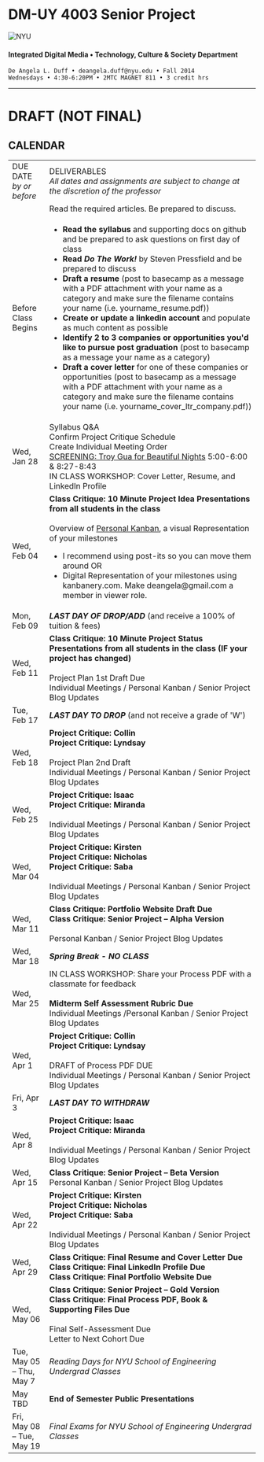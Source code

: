 # DM-UY 4003 Senior Project

![NYU](http://ws2.polishedsolid.com/de/nyu_soe_logo.png)
#### Integrated Digital Media • Technology, Culture & Society Department 

    De Angela L. Duff • deangela.duff@nyu.edu • Fall 2014 
    Wednesdays • 4:30-6:20PM • 2MTC MAGNET 811 • 3 credit hrs

---

# DRAFT (NOT FINAL)

## CALENDAR


<table>
<tr>
    <td width="15%">DUE DATE<br>
    <i>by or before</i></td>
    <td width="85%">DELIVERABLES<br><i>All dates and assignments are subject to change at the discretion of the professor</i></td>
   
</tr>
<tr>
    <td></td>
    <td>Read the required articles. Be prepared to discuss.</td>   
</tr>
<tr>
    <td>Before Class Begins</td>
    <td>
    <ul>
    <li><strong>Read the syllabus</strong> and supporting docs on github and be prepared to ask questions on first day of class</li>
    <li><strong>Read <i>Do The Work!</i></strong> by Steven Pressfield and be prepared to discuss</li>
    <li><strong>Draft a resume</strong> (post to basecamp as a message with a PDF attachment with your name as a category and make sure the filename contains your name (i.e. yourname_resume.pdf))</li>
    <li><strong>Create or update a linkedin account</strong> and populate as much content as possible</li>
    <li><strong>Identify 2 to 3 companies or opportunities you'd like to pursue post graduation</strong> (post to basecamp as a message your name as a category)</li>
    <li><strong>Draft a cover letter</strong> for one of these companies or opportunities (post to basecamp as a message with a PDF attachment with your name as a category and make sure the filename contains your name (i.e. yourname_cover_ltr_company.pdf))</li>
    </ul></td>    
</tr>
<tr>
    <td>Wed, Jan 28</td>
    <td>Syllabus Q&amp;A<br>Confirm Project Critique Schedule<br>Create Individual Meeting Order<br><a href="http://www.youtube.com/watch?v=9l5JhBL1VSA" target="_blank">SCREENING: Troy Gua for Beautiful Nights</a> 5:00-6:00 &amp; 8:27-8:43<br>IN CLASS WORKSHOP: Cover Letter, Resume, and LinkedIn Profile</td>  
</tr>
<tr>
    <td>Wed, Feb 04</td>
    <td><strong>Class Critique: 10 Minute Project Idea Presentations from all students in the class</strong><br><br>Overview of <a href="http://personalkanban.com" target="_blank">Personal Kanban</a>, a visual Representation of your milestones
    <ul>
    <li>I recommend using post-its so you can move them around
    OR</li>
    <li>Digital Representation of your milestones using kanbanery.com. Make deangela@gmail.com a member in viewer role.</li>
    </ul></td> 
</tr>
<tr>
    <td>Mon, Feb 09</td>
    <td><strong><i>LAST DAY OF DROP/ADD</i></strong> (and receive a 100% of tuition &amp; fees)</td> 
</tr>

<tr>
    <td>Wed, Feb 11</td>
    <td><strong>Class Critique: 10 Minute Project Status Presentations from all students in the class (IF your project has changed)</strong><br><br>Project Plan 1st Draft Due<br>Individual Meetings / Personal Kanban / Senior Project Blog Updates</td> 
</tr>
<tr>
    <td>Tue, Feb 17</td>
    <td><strong><i>LAST DAY TO DROP</i></strong> (and not receive a grade of 'W')</td> 
</tr>
<tr>
    <td>Wed, Feb 18</td>
    <td><strong>Project Critique: Collin<br>Project Critique: Lyndsay</strong><br><br>Project Plan 2nd Draft<br>Individual Meetings / Personal Kanban / Senior Project Blog Updates</td> 
</tr>
<tr>
    <td>Wed, Feb 25</td>
    <td><strong>Project Critique: Isaac<br>Project Critique: Miranda</strong><br><br>Individual Meetings / Personal Kanban / Senior Project Blog Updates</td> 
</tr>
<tr>
    <td>Wed, Mar 04</td>
    <td><strong>Project Critique: Kirsten<br>Project Critique: Nicholas<br>Project Critique: Saba</strong><br><br>Individual Meetings / Personal Kanban / Senior Project Blog Updates</td> 
</tr>
<tr>
    <td>Wed, Mar 11</td>
    <td><strong>Class Critique: Portfolio Website Draft Due<br>
    Class Critique: Senior Project – Alpha Version</strong><br><br>Personal Kanban / Senior Project Blog Updates</td> 
</tr>
<tr>
    <td>Wed, Mar 18</td>
    <td><strong><i>Spring Break - NO CLASS</i></strong></td> 
</tr>
<tr>
    <td>Wed, Mar 25</td>
    <td>IN CLASS WORKSHOP: Share your Process PDF with a classmate for feedback<br><br><strong>Midterm Self Assessment Rubric Due</strong><br>Individual Meetings /Personal Kanban / Senior Project Blog Updates</td> 
</tr>
<tr>
    <td>Wed, Apr 1</td>
    <td><strong>Project Critique: Collin<br>Project Critique: Lyndsay</strong><br><br>DRAFT of Process PDF DUE<br>Individual Meetings / Personal Kanban / Senior Project Blog Updates</td> 
</tr>
<tr>
    <td>Fri, Apr 3</td>
    <td><strong><i>LAST DAY TO WITHDRAW</i></strong></td> 
</tr>

<tr>
    <td>Wed, Apr 8</td>
    <td><strong>Project Critique: Isaac<br>Project Critique: Miranda</strong><br><br>Individual Meetings / Personal Kanban / Senior Project Blog Updates</td> 
</tr>
<tr>
    <td>Wed, Apr 15</td>
    <td><strong>Class Critique: Senior Project – Beta Version</strong><br>Personal Kanban / Senior Project Blog Updates</td> 
</tr>
<tr>
    <td>Wed, Apr 22</td>
    <td><strong>Project Critique: Kirsten<br>Project Critique: Nicholas<br>Project Critique: Saba</strong><br><br>Individual Meetings / Personal Kanban / Senior Project Blog Updates</td> 
</tr>
<tr>
    <td>Wed, Apr 29</td>
    <td><strong>Class Critique: Final Resume and Cover Letter Due<br>
    Class Critique: Final LinkedIn Profile Due<br>
    Class Critique: Final Portfolio Website Due<br></strong></td> 
</tr>
<tr>
    <td>Wed, May 06</td>
    <td><strong>Class Critique: Senior Project – Gold Version<br>
    Class Critique: Final Process PDF, Book &amp; Supporting Files Due</strong><br><br>
    Final Self-Assessment Due<br>
    Letter to Next Cohort Due</td> 
</tr>
<tr>
    <td>Tue, May 05 – Thu, May 7</td>
    <td><i>Reading Days for NYU School of Engineering Undergrad Classes</i></td> 
</tr>
<tr>
    <td>May TBD</td>
    <td><strong>End of Semester Public Presentations</strong></td>
</tr>
<tr>
    <td>Fri, May 08 – Tue, May 19</td>
    <td><i>Final Exams for NYU School of Engineering Undergrad Classes</i></td> 
</tr>

</table>



